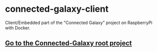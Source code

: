 # connected-galaxy-client
Client/Embedded part of the "Connected Galaxy" project on RaspberryPi with Docker. 
## [Go to the Connected-Galaxy root project](https://github.com/Goyapa/connected-galaxy)

